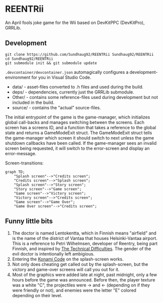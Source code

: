 # REENTRii

An April fools joke game for the Wii based on DevKitPPC (DevKitPro), GRRLib.

## Development

```
git clone https://github.com/Sundhaug92/REENTRii Sundhaug92/REENTRii
cd Sundhaug92/REENTRii
git submodule init && git submodule update
```

`.devcontainer/devcontainer.json` automagically configures a development-environment for you in Visual Studio Code. 

- data/ - asset-files converted to .h files and used during the build.
- deps/ - dependencies, currently just the GRRLib submodule.
- Other/ - contains some reference-files used during development but not included in the build.
- source/ - contains the "actual" source-files.


The initial entrypoint of the game is the game-manager, which initializes global call-backs and manages switching between the screens.
Each screen has a screens ID, and a function that takes a reference to the global state and returns a GameModeExit struct.
The GameModeExit struct tells the game-manager which screen it should switch to next unless the game shutdown callbacks have been called.
If the game-manager sees an invalid screen being requested, it will switch to the error-screen and display an error-message.

Screen-transitions:

```mermaid
graph TD;
    "Splash screen"-->"Credits screen";
    "Credits screen"-->"Splash screen";
    "Splash screen"-->"Story screen";
    "Story screen"-->"Game screen";
    "Game screen"-->"Victory screen";
    "Victory screen"-->"Credits screen";
    "Game screen"-->"Game Over";
    "Game Over screen"-->"Credits screen";
```

## Funny little bits

1. The doctor is named Lentokentta, which in Finnish means "airfield" and is the name of the district of Vantaa that houses Helsinki-Vantaa airport. This is a reference to Petri Wilhelmsen, developer of Reentry, being part Finnish, and inspired by [The Technical Difficulties](<https://www.youtube.com/watch?v=3UAOs9B9UH8>). The gender of the evil doctor is intentionally left ambigious.
2. Entering the [Konami Code](<https://en.wikipedia.org/wiki/Konami_Code>) on the splash-screen works.
3. Not only does cheating get called out by the splash-screen, but the victory and game-over screens will call you out for it.
4. Most of the graphics were added late at night, past midnight, only a few hours before the game was announced. Before then, the player texture was a white "C", the projectiles were -> and <- (depending on if they were friendly or not), and enemies were the letter "E" colored depending on their level.